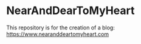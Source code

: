 # NearAndDearToMyHeart
 This repository is for the creation of a blog: https://www.nearanddeartomyheart.com 
